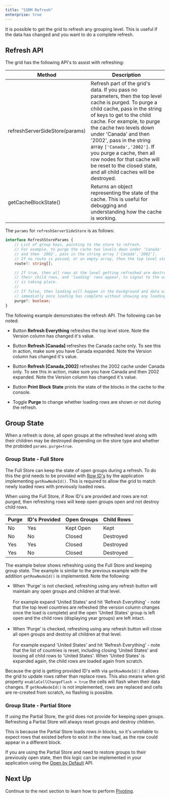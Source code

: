 ```yaml
---
title: "SSRM Refresh"
enterprise: true
---
```


It is possible to get the grid to refresh any grouping level. This is useful if the data has changed and 
you want to do a complete refresh.

## Refresh API

The grid has the following API's to assist with refreshing:

| Method | Description |
| ------ | ----------- |
| refreshServerSideStore(params) | Refresh part of the grid's data. If you pass no parameters, then the top level cache is purged. To purge a child cache, pass in the string of keys to get to the child cache. For example, to purge the cache two levels down under 'Canada' and then '2002', pass in the string array `['Canada','2002']`. If you purge a cache, then all row nodes for that cache will be reset to the closed state, and all child caches will be destroyed. |
| getCacheBlockState() | Returns an object representing the state of the cache. This is useful for debugging and understanding how the cache is working. |

The `params` for `refreshServerSideStore` is as follows:

```ts
interface RefreshStoreParams {
    // List of group keys, pointing to the store to refresh.
    // For example, to purge the cache two levels down under 'Canada'
    // and then '2002', pass in the string array ['Canada','2002'].
    // If no route is passed, or an empty array, then the top level store is refreshed.
    route?: string[];

    // If true, then all rows at the level getting refreshed are destroyed, including
    // their child rows, and 'loading' rows appear, to signal to the user that loading
    // is taking place.
    //
    // If false, then loading will happen in the background and data will be updated
    // immediatly once loading has complete without showing any loading rows.
    purge?: boolean;
}
```

The following example demonstrates the refresh API. The following can be noted:

- Button **Refresh Everything** refreshes the top level store. Note the Version column has changed it's value.

- Button **Refresh [Canada]** refreshes the Canada cache only. To see this in action, make sure you have Canada expanded. Note the Version column has changed it's value.

- Button **Refresh [Canada,2002]** refreshes the 2002 cache under Canada only. To see this in action, make sure you have Canada and then 2002 expanded. Note the Version column has changed it's value.

- Button **Print Block State** prints the state of the blocks in the cache to the console.

- Toggle **Purge** to change whether loading rows are shown or not during the refresh.

<grid-example title='Refresh Store' name='refresh-store' type='generated' options='{ "enterprise": true, "exampleHeight":  615, "extras": ["alasql"], "modules": ["serverside", "rowgrouping"] }'></grid-example>

## Group State

When a refresh is done, all open groups at the refreshed level along with their children may be destroyed depending on the store type and whether the probided `params.purge=true`.


### Group State - Full Store

The Full Store can keep the state of open groups during a refresh. To do this the grid needs to be 
provided with [Row ID's](../row-object/#application-assigned-ids) by the application implementing `getRowNodeId()`. 
This is required to allow the grid to match newly loaded rows with previously loaded rows.

When using the Full Store, if Row ID's are provided and rows are not purged, then refreshing rows will keep open 
groups open and not destroy child rows.

| Purge | ID's Provided | Open Groups | Child Rows |
| ----- | ------------- | ----------- | ---------- |
| No    | Yes           | Kept Open   | Kept       |
| No    | No            | Closed      | Destroyed  |
| Yes   | Yes           | Closed      | Destroyed  |
| Yes   | No            | Closed      | Destroyed  |

The example below shows refreshing using the Full Store and keeping group state. The example is similar to the 
previous example with the addition `getRowNodeId()` is implemented. Note the following:

- When 'Purge' is not checked, refreshing using any refresh button will maintain any open groups and children at that level.<br/><br/>
    For example expand 'United States' and hit 'Refresh Everything' - note that the
    top level countries are refreshed (the version column changes once the load is
    complete) and the open 'United States' group is left open and the child rows
    (displaying year groups) are left intact.<br/><br/>
- When 'Purge' is checked, refreshing using any refresh button will close all open groups and destroy all children at that level.<br/><br/>
    For example expand 'United States' and hit 'Refresh Everything' - note that the
    list of countries is reset, including closing 'United States' and loosing
    all child rows to 'United States'. When 'United States' is expanded again, the
    child rows are loaded again from scratch.

Because the grid is getting provided ID's with via `getRowNodeId()` it allows the grid to update rows rather than
replace rows. This also means when grid property `enableCellChangeFlash = true` the cells will flash when their data 
changes. If `getRowNodeId()` is not implemented, rows are replaced and cells are re-created from scratch, no flashing 
is possible.


<grid-example title='Keep Group State' name='keep-group-state' type='generated' options='{ "enterprise": true, "exampleHeight": 615, "extras": ["alasql"], "modules": ["serverside", "rowgrouping"] }'></grid-example>

### Group State - Partial Store

If using the Partial Store, the grid does not provide for keeping open groups. Refreshing a Partial Store will always 
reset groups and destroy children.

This is because the Partial Store loads rows in blocks, so it's unreliable to expect rows that existed before to 
exist in the new load, as the row could appear in a different block.

If you are using the Partial Store and need to restore groups to their previously open state, then this logic can 
be implemented in your application using the [Open by Default](../server-side-model-grouping/#open-by-default) API.


## Next Up

Continue to the next section to learn how to perform [Pivoting](../server-side-model-pivoting/).

